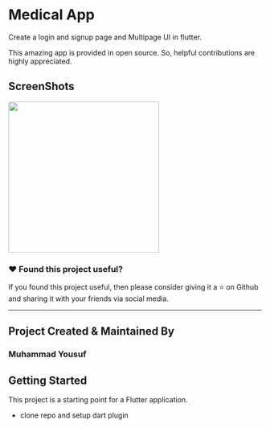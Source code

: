 # Medical App

Create a login and signup page and Multipage UI in flutter.

This amazing app is provided in open source. So, helpful contributions are highly appreciated.

## ScreenShots


<img src="/shahzebnaqvi/Medical_App/raw/master/screenshots/M2.jpg" style="max-width: 100%;" width="300">

### :heart: Found this project useful?

If you found this project useful, then please consider giving it a :star: on Github and sharing it with your friends via social media.

---

## Project Created & Maintained By

### Muhammad Yousuf




## Getting Started

This project is a starting point for a Flutter application.

- clone repo and setup dart plugin

